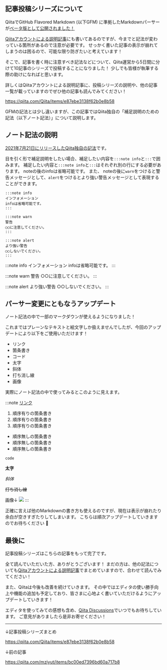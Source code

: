 <!--
title:   QiitaのMarkdownパーサー変更にともなう、補足説明の書き方と注意点
tags:    Markdown,Qiita,githubflavoredmarkdown
id:      0c91e5319c32434f2c6a
private: false
-->
## 記事投稿シリーズについて

QiitaでGitHub Flavored Markdown (以下GFM) に準拠したMarkdownパーサーが[ベータ版として公開されました！](https://blog.qiita.com/replace-markdown-parser-beta/)

[Qiitaアカウントによる説明記事](https://qiita.com/Qiita/items/e87ebe3138f62b0e8b58)にも書いてあるのですが、今までと記法が変わっている箇所があるので注意が必要です。
せっかく書いた記事の表示が崩れてしまうのは困るので、可能な限り防ぎたいと考えています！

そこで、記事を書く時に注意すべき記法などについて、Qiita運営から5日間に分けて10記事のシリーズで投稿することになりました！
少しでも皆様が執筆する際の助けになればと思います。

詳しくはQiitaアカウントによる説明記事に、投稿シリーズの説明や、他の記事一覧が載っていますのでぜひ他の記事も読んでみてください！

https://qiita.com/Qiita/items/e87ebe3138f62b0e8b58

GFMの記法とは少し違いますが、この記事ではQiita独自の「補足説明のための記法（以下ノート記法）」について説明します。

## ノート記法の説明

[2021年7月21日にリリースしたQiita独自の記法](https://qiita.com/release-notes#%E3%83%8E%E3%83%BC%E3%83%88%E8%A8%98%E6%B3%95%E3%82%92%E8%BF%BD%E5%8A%A0%E3%81%97%E3%81%BE%E3%81%97%E3%81%9F)です。

目を引く形で補足説明をしたい場合、補足したい内容を`:::note info`と`:::`で囲みます。
補足したい内容と`:::note info`と`:::`はそれぞれ別の行にする必要があります。
noteの後のinfoは省略可能です。
また、 noteの後に`warn`をつけると警告メッセージとして、`alert`をつけるとより強い警告メッセージとして表現することができます。

```
:::note info
インフォメーション
infoは省略可能です。
:::

:::note warn
警告
○○に注意してください。
:::

:::note alert
より強い警告
○○しないでください。
:::
```

:::note info
インフォメーション
infoは省略可能です。
:::

:::note warn
警告
○○に注意してください。
:::

:::note alert
より強い警告
○○しないでください。
:::

## パーサー変更にともなうアップデート

ノート記法の中で一部のマークダウンが使えるようになりました！

これまではプレーンなテキストと絵文字しか扱えませんでしたが、今回のアップデートにより以下をご使用いただけます！

- リンク
- 箇条書き
- コード
- 太字
- 斜体
- 打ち消し線
- 画像

実際にノート記法の中で使ってみるとこのように見えます。

:::note
[リンク](#リンク)

1. 順序有りの箇条書き
1. 順序有りの箇条書き
1. 順序有りの箇条書き

- 順序無しの箇条書き
- 順序無しの箇条書き
- 順序無しの箇条書き

`code`

**太字**

*斜体*

~~打ち消し線~~

画像↓
![](https://qiita-image-store.s3.ap-northeast-1.amazonaws.com/0/214677/064c6d3f-f241-8ff9-1a78-46a5100ebed7.png)
:::

正確に言えば他のMarkdownの書き方も使えるのですが、現在は表示が崩れたり余白が空きすぎたりしてしまいます。
こちらは順次アップデートしていきますのでお待ちください :bow:

## 最後に

記事投稿シリーズはこちらの記事をもって完了です。

全て読んでいただいた方、ありがとうございます！
まだの方は、他の記法についても[Qiitaアカウントによる説明記事](https://qiita.com/Qiita/items/e87ebe3138f62b0e8b58)でまとめていますので、合わせて読んでみてください！

また、Qiitaは今後も改善を続けていきます。
その中ではエディタの使い勝手向上や機能の追加も予定しており、皆さまに心地よく書いていただけるようにアップデートしていきます！

エディタを使ってみての感想も含め、[Qiita Discussions](https://github.com/increments/qiita-discussions/discussions)でいつでもお待ちしています。
ご意見がありましたら是非お寄せください！

---

↓記事投稿シリーズまとめ

https://qiita.com/Qiita/items/e87ebe3138f62b0e8b58

↓前の記事

https://qiita.com/mziyut/items/bc00ed7396bd60a717b8